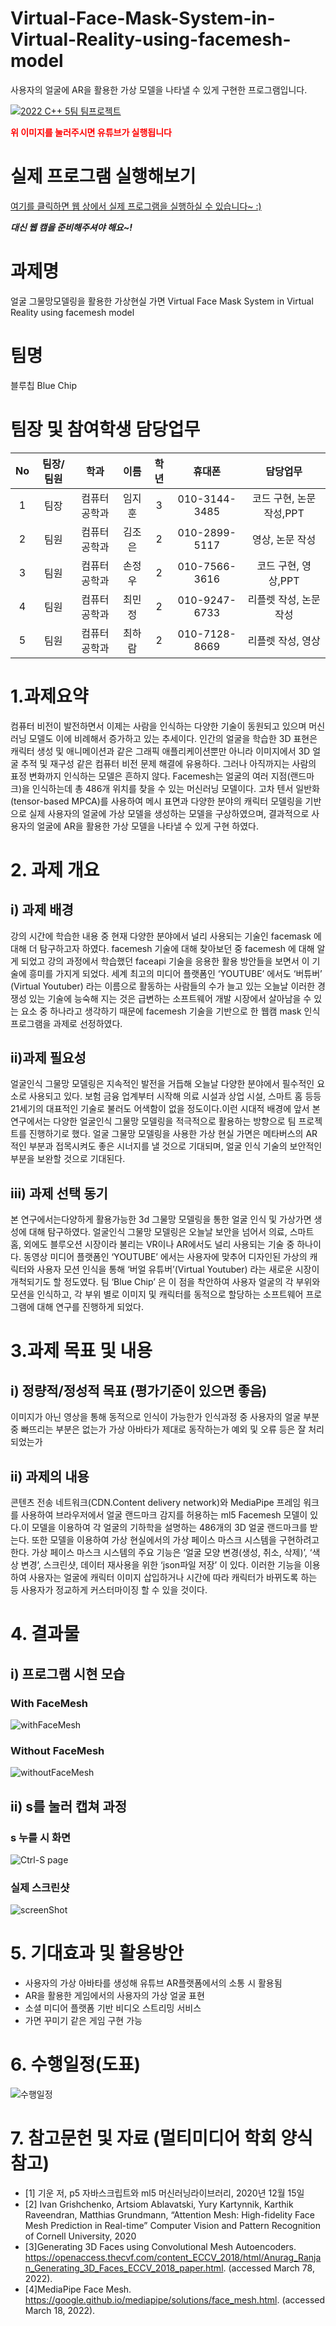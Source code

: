 # Virtual-Face-Mask-System-in-Virtual-Reality-using-facemesh-model
 사용자의 얼굴에 AR을 활용한 가상 모델을 나타낼 수 있게 구현한 프로그램입니다.

[![2022 C++ 5팀 팀프로젝트](http://img.youtube.com/vi/fNhDcDRrdko/0.jpg)](https://youtu.be/fNhDcDRrdko?t=0s) 

<span style="color:red">**위 이미지를 눌러주시면 유튜브가 실행됩니다**</span>

# 실제 프로그램 실행해보기
[여기를 클릭하면 웹 상에서 실제 프로그램을 실행하실 수 있습니다~ :)](https://editor.p5js.org/lonelynight1026/full/JVLzczC08 "페이스메쉬모델")

***대신 웹 캠을 준비해주셔야 해요~!***

# 과제명
얼굴 그물망모델링을 활용한 가상현실 가면
Virtual Face Mask System in Virtual Reality using facemesh model

# 팀명 
블루칩 Blue Chip

# 팀장 및 참여학생 담당업무
|No|팀장/팀원|학과|이름|학년|휴대폰|담당업무|
|:---:|:---:|:---:|:---:|:---:|:---:|:---:|
|1|팀장|컴퓨터공학과|임지훈|3|010-3144-3485|코드 구현, 논문 작성,PPT|
|2|팀원|컴퓨터공학과|김조은|2|010-2899-5117|영상, 논문 작성|
|3|팀원|컴퓨터공학과|손정우|2|010-7566-3616|코드 구현, 영상,PPT|
|4|팀원|컴퓨터공학과|최민정|2|010-9247-6733|리플렛 작성, 논문 작성|
|5|팀원|컴퓨터공학과|최하람|2|010-7128-8669|리플렛 작성, 영상|

# 1.과제요약

 컴퓨터 비전이 발전하면서 이제는 사람을 인식하는 다양한 기술이 동원되고 있으며 머신러닝 모델도 이에 비례해서 증가하고 있는 추세이다. 인간의 얼굴을 학습한 3D 표현은 캐릭터 생성 및 애니메이션과 같은 그래픽 애플리케이션뿐만 아니라 이미지에서 3D 얼굴 추적 및 재구성 같은 컴퓨터 비전 문제 해결에 유용하다. 그러나 아직까지는 사람의 표정 변화까지 인식하는 모델은 흔하지 않다.
 Facemesh는 얼굴의 여러 지점(랜드마크)을 인식하는데 총 486개 위치를 찾을 수 있는 머신러닝 모델이다. 고차 텐서 일반화(tensor-based MPCA)를 사용하여 메시 표면과 다양한 분야의 캐릭터 모델링을 기반으로 실제 사용자의 얼굴에 가상 모델을 생성하는 모델을 구상하였으며, 결과적으로 사용자의 얼굴에 AR을 활용한 가상 모델을 나타낼 수 있게 구현 하였다.

# 2. 과제 개요


## i) 과제 배경 
 강의 시간에 학습한 내용 중 현재 다양한 분야에서 널리 사용되는 기술인 facemask 에 대해 더 탐구하고자 하였다. facemesh 기술에 대해 찾아보던 중 facemesh 에 대해 알게 되었고 강의 과정에서 학습했던 faceapi 기술을 응용한 활용 방안들을 보면서 이 기술에 흥미를 가지게 되었다. 세계 최고의 미디어 플랫폼인 ‘YOUTUBE’ 에서도 ‘버튜버’ (Virtual Youtuber) 라는 이름으로 활동하는 사람들의 수가 늘고 있는 오늘날 이러한 경쟁성 있는 기술에 능숙해 지는 것은 급변하는 소프트웨어 개발 시장에서 살아남을 수 있는 요소 중 하나라고 생각하기 때문에 facemesh 기술을 기반으로 한 웹캠 mask 인식 프로그램을 과제로 선정하였다.

## ii)과제 필요성  
 얼굴인식 그물망 모델링은 지속적인 발전을 거듭해 오늘날 다양한 분야에서 필수적인 요소로 사용되고 있다. 보험 금융 업계부터 시작해 의료 시설과 상업 시설, 스마트 홈 등등 21세기의 대표적인 기술로 불러도 어색함이 없을 정도이다.이런 시대적 배경에 앞서 본 연구에서는 다양한 얼굴인식 그물망 모델링을 적극적으로 활용하는 방향으로 팀 프로젝트를 진행하기로 했다. 
  얼굴 그물망 모델링을 사용한 가상 현실 가면은 메타버스의 AR 적인 부분과 접목시켜도 좋은 시너지를 낼 것으로 기대되며, 얼굴 인식 기술의 보안적인 부분을 보완할 것으로 기대된다. 

## iii) 과제 선택 동기 
 본 연구에서는다양하게 활용가능한 3d 그물망 모델링을 통한 얼굴 인식 및 가상가면 생성에 대해 탐구하였다. 얼굴인식 그물망 모델링은 오늘날 보안을 넘어서 의료, 스마트 홈, 외에도 블루오션 시장이라 불리는 VR이나 AR에서도 널리 사용되는 기술 중 하나이다. 동영상 미디어 플랫폼인 ‘YOUTUBE’ 에서는 사용자에 맞추어 디자인된 가상의 캐릭터와 사용자 모션 인식을 통해 ‘버얼 유튜버’(Virtual Youtuber) 라는 새로운 시장이 개척되기도 할 정도였다. 팀 ‘Blue Chip’ 은 이 점을 착안하여 사용자 얼굴의 각 부위와 모션을 인식하고, 각 부위 별로 이미지 및 캐릭터를 동적으로 할당하는 소프트웨어 프로그램에 대해 연구를 진행하게 되었다. 



# 3.과제 목표 및 내용



## i) 정량적/정성적 목표 (평가기준이 있으면 좋음)


이미지가 아닌 영상을 통해 동적으로 인식이 가능한가
인식과정 중 사용자의 얼굴 부분 중 빠뜨리는 부분은 없는가
가상 아바타가 제대로 동작하는가
예외 및 오류 등은 잘 처리되었는가

## ii) 과제의 내용

 콘텐츠 전송 네트워크(CDN.Content delivery network)와 MediaPipe 프레임 워크를 사용하여 브라우저에서 얼굴 랜드마크 감지를 허용하는 ml5 Facemesh 모델이 있다.이 모델을 이용하여 각 얼굴의 기하학을 설명하는 486개의 3D 얼굴 랜드마크를 받는다. 
 또한 모델을 이용하여 가상 현실에서의 가상 페이스 마스크 시스템을 구현하려고 한다. 가상 페이스 마스크 시스템의 주요 기능은 ‘얼굴 모양 변경(생성, 취소, 삭제)’,  ‘색상 변경’,  스크린샷, 데이터 재사용을 위한 ‘json파일 저장’ 이 있다.
 이러한 기능을 이용하여 사용자는 얼굴에 캐릭터 이미지 삽입하거나 시간에 따라 캐릭터가 바뀌도록 하는 등 사용자가 정교하게 커스터마이징 할 수 있을 것이다.



# 4. 결과물
## i) 프로그램 시현 모습
### With FaceMesh
![withFaceMesh](https://user-images.githubusercontent.com/75259783/170848006-1dad31d2-d990-4b6d-b18a-fcff19d0c76d.jpg)
### Without FaceMesh
![withoutFaceMesh](https://user-images.githubusercontent.com/75259783/170848008-1785dbc0-e105-44a6-988a-059778dd5b91.jpg)

## ii) s를 눌러 캡쳐 과정
### s 누를 시 화면
![Ctrl-S page](https://user-images.githubusercontent.com/75259783/170848004-147cc4a7-1e29-4994-a3b8-4cf89b166c43.jpg)
### 실제 스크린샷
![screenShot](https://user-images.githubusercontent.com/75259783/170848005-71df69c3-863f-41f3-891a-6dfc72e60cc0.png)

# 5. 기대효과 및 활용방안
- 사용자의 가상 아바타를 생성해 유튜브 AR플랫폼에서의 소통 시 활용됨
- AR을 활용한 게임에서의 사용자의 가상 얼굴 표현
- 소셜 미디어 플랫폼 기반 비디오 스트리밍 서비스
- 가면 꾸미기 같은 게임 구현 가능

# 6. 수행일정(도표)
![수행일정](https://user-images.githubusercontent.com/75259783/170848074-f6273938-db89-4f4f-82e3-6c79fe1e141a.png)

# 7. 참고문헌 및 자료 (멀티미디어 학회 양식 참고)

- [1] 기운 저, p5 자바스크립트와 ml5 머신러닝라이브러리, 2020년 12월 15일
- [2] Ivan Grishchenko, Artsiom Ablavatski, Yury Kartynnik, Karthik Raveendran, Matthias Grundmann, “Attention Mesh: High-fidelity Face Mesh Prediction in Real-time” Computer Vision and Pattern Recognition of Cornell University, 2020
- [3]Generating 3D Faces using Convolutional Mesh Autoencoders. https://openaccess.thecvf.com/content_ECCV_2018/html/Anurag_Ranjan_Generating_3D_Faces_ECCV_2018_paper.html. (accessed March 78, 2022).
- [4]MediaPipe Face Mesh.  https://google.github.io/mediapipe/solutions/face_mesh.html.  (accessed March 18, 2022).
